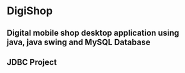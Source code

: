 # DigiShop
## Digital mobile shop desktop application using java, java swing and MySQL Database 
## JDBC Project
